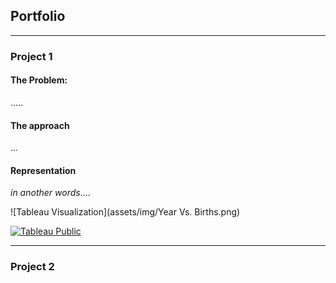 ## Portfolio

---

### Project 1

#### The Problem:
.....

#### The approach
...

#### Representation
*in another words*....

![Tableau Visualization](assets/img/Year Vs. Births.png)

[![Tableau Public](https://img.shields.io/badge/Tableau%20Public-View%20Sheet-blue)](https://public.tableau.com/app/profile/silvia.bebawy/viz/BirthDatayear-births/Sheet32)


---

### Project 2

